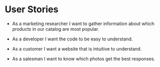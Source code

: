 # User Stories

* As a marketing researcher I want to gather information about which products in our catalog are most popular.

* As a developer I want the code to be easy to understand.

* As a customer I want a website that is intuitive to understand.

* As a salesman I want to know which photos get the best responses.